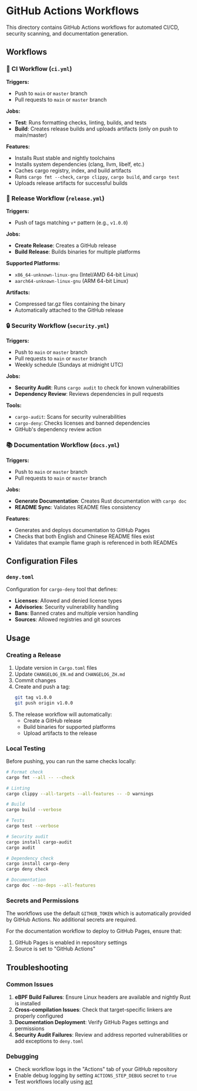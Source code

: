 # GitHub Actions Workflows

This directory contains GitHub Actions workflows for automated CI/CD, security scanning, and documentation generation.

## Workflows

### 🔄 CI Workflow (`ci.yml`)

**Triggers:**
- Push to `main` or `master` branch
- Pull requests to `main` or `master` branch

**Jobs:**
- **Test**: Runs formatting checks, linting, builds, and tests
- **Build**: Creates release builds and uploads artifacts (only on push to main/master)

**Features:**
- Installs Rust stable and nightly toolchains
- Installs system dependencies (clang, llvm, libelf, etc.)
- Caches cargo registry, index, and build artifacts
- Runs `cargo fmt --check`, `cargo clippy`, `cargo build`, and `cargo test`
- Uploads release artifacts for successful builds

### 🚀 Release Workflow (`release.yml`)

**Triggers:**
- Push of tags matching `v*` pattern (e.g., `v1.0.0`)

**Jobs:**
- **Create Release**: Creates a GitHub release
- **Build Release**: Builds binaries for multiple platforms

**Supported Platforms:**
- `x86_64-unknown-linux-gnu` (Intel/AMD 64-bit Linux)
- `aarch64-unknown-linux-gnu` (ARM 64-bit Linux)

**Artifacts:**
- Compressed tar.gz files containing the binary
- Automatically attached to the GitHub release

### 🔒 Security Workflow (`security.yml`)

**Triggers:**
- Push to `main` or `master` branch
- Pull requests to `main` or `master` branch
- Weekly schedule (Sundays at midnight UTC)

**Jobs:**
- **Security Audit**: Runs `cargo audit` to check for known vulnerabilities
- **Dependency Review**: Reviews dependencies in pull requests

**Tools:**
- `cargo-audit`: Scans for security vulnerabilities
- `cargo-deny`: Checks licenses and banned dependencies
- GitHub's dependency review action

### 📚 Documentation Workflow (`docs.yml`)

**Triggers:**
- Push to `main` or `master` branch
- Pull requests to `main` or `master` branch

**Jobs:**
- **Generate Documentation**: Creates Rust documentation with `cargo doc`
- **README Sync**: Validates README files consistency

**Features:**
- Generates and deploys documentation to GitHub Pages
- Checks that both English and Chinese README files exist
- Validates that example flame graph is referenced in both READMEs

## Configuration Files

### `deny.toml`

Configuration for `cargo-deny` tool that defines:
- **Licenses**: Allowed and denied license types
- **Advisories**: Security vulnerability handling
- **Bans**: Banned crates and multiple version handling
- **Sources**: Allowed registries and git sources

## Usage

### Creating a Release

1. Update version in `Cargo.toml` files
2. Update `CHANGELOG_EN.md` and `CHANGELOG_ZH.md`
3. Commit changes
4. Create and push a tag:
   ```bash
   git tag v1.0.0
   git push origin v1.0.0
   ```
5. The release workflow will automatically:
   - Create a GitHub release
   - Build binaries for supported platforms
   - Upload artifacts to the release

### Local Testing

Before pushing, you can run the same checks locally:

```bash
# Format check
cargo fmt --all -- --check

# Linting
cargo clippy --all-targets --all-features -- -D warnings

# Build
cargo build --verbose

# Tests
cargo test --verbose

# Security audit
cargo install cargo-audit
cargo audit

# Dependency check
cargo install cargo-deny
cargo deny check

# Documentation
cargo doc --no-deps --all-features
```

### Secrets and Permissions

The workflows use the default `GITHUB_TOKEN` which is automatically provided by GitHub Actions. No additional secrets are required.

For the documentation workflow to deploy to GitHub Pages, ensure that:
1. GitHub Pages is enabled in repository settings
2. Source is set to "GitHub Actions"

## Troubleshooting

### Common Issues

1. **eBPF Build Failures**: Ensure Linux headers are available and nightly Rust is installed
2. **Cross-compilation Issues**: Check that target-specific linkers are properly configured
3. **Documentation Deployment**: Verify GitHub Pages settings and permissions
4. **Security Audit Failures**: Review and address reported vulnerabilities or add exceptions to `deny.toml`

### Debugging

- Check workflow logs in the "Actions" tab of your GitHub repository
- Enable debug logging by setting `ACTIONS_STEP_DEBUG` secret to `true`
- Test workflows locally using [act](https://github.com/nektos/act)